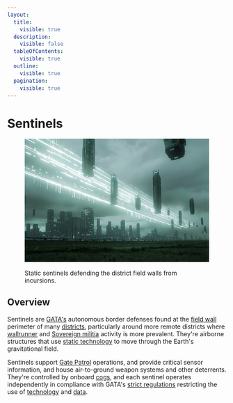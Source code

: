 ```yaml
---
layout:
  title:
    visible: true
  description:
    visible: false
  tableOfContents:
    visible: true
  outline:
    visible: true
  pagination:
    visible: true
---
```


# Sentinels

<figure><img src="../../../.gitbook/assets/sentinels.png" alt=""><figcaption><p>Static sentinels defending the district field walls from incursions.</p></figcaption></figure>

## Overview

Sentinels are [GATA's](../the-basics.md) autonomous border defenses found at the [field wall](field-walls.md) perimeter of many [districts](../politics/districts.md), particularly around more remote districts where [wallrunner](../criminal-element/wallrunners.md) and [Sovereign militia](../../free-territories/military-defense/sovereign-militias.md) activity is more prevalent. They're airborne structures that use [static technology](../../science-and-tech/statics.md) to move through the Earth's gravitational field.

Sentinels support [Gate Patrol](../law-and-order/gate-patrol.md) operations, and provide critical sensor information, and house air-to-ground weapon systems and other deterrents. They're controlled by onboard [cogs](../../science-and-tech/cogs.md), and each sentinel operates independently in compliance with GATA's [strict regulations](../politics/new-dawn-accords.md) restricting the use of [technology](../law-and-order/tech-regulation.md) and [data](../politics/whole-privacy-protection-wpp.md).

